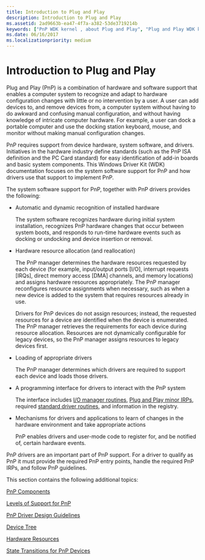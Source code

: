 ```yaml
---
title: Introduction to Plug and Play
description: Introduction to Plug and Play
ms.assetid: 2ad9663b-ea47-4f7a-a382-53de3719214b
keywords: ["PnP WDK kernel , about Plug and Play", "Plug and Play WDK kernel , about Plug and Play"]
ms.date: 06/16/2017
ms.localizationpriority: medium
---
```


# Introduction to Plug and Play





Plug and Play (PnP) is a combination of hardware and software support that enables a computer system to recognize and adapt to hardware configuration changes with little or no intervention by a user. A user can add devices to, and remove devices from, a computer system without having to do awkward and confusing manual configuration, and without having knowledge of intricate computer hardware. For example, a user can dock a portable computer and use the docking station keyboard, mouse, and monitor without making manual configuration changes.

PnP requires support from device hardware, system software, and drivers. Initiatives in the hardware industry define standards (such as the PnP ISA definition and the PC Card standard) for easy identification of add-in boards and basic system components. This Windows Driver Kit (WDK) documentation focuses on the system software support for PnP and how drivers use that support to implement PnP.

The system software support for PnP, together with PnP drivers provides the following:

-   Automatic and dynamic recognition of installed hardware

    The system software recognizes hardware during initial system installation, recognizes PnP hardware changes that occur between system boots, and responds to run-time hardware events such as docking or undocking and device insertion or removal.

-   Hardware resource allocation (and reallocation)

    The PnP manager determines the hardware resources requested by each device (for example, input/output ports \[I/O\], interrupt requests \[IRQs\], direct memory access \[DMA\] channels, and memory locations) and assigns hardware resources appropriately. The PnP manager reconfigures resource assignments when necessary, such as when a new device is added to the system that requires resources already in use.

    Drivers for PnP devices do not assign resources; instead, the requested resources for a device are identified when the device is enumerated. The PnP manager retrieves the requirements for each device during resource allocation. Resources are not dynamically configurable for legacy devices, so the PnP manager assigns resources to legacy devices first.

-   Loading of appropriate drivers

    The PnP manager determines which drivers are required to support each device and loads those drivers.

-   A programming interface for drivers to interact with the PnP system

    The interface includes [I/O manager routines](https://msdn.microsoft.com/library/windows/hardware/ff551797), [Plug and Play minor IRPs](https://msdn.microsoft.com/library/windows/hardware/ff558807), required [standard driver routines](https://docs.microsoft.com/windows-hardware/drivers/kernel/introduction-to-standard-driver-routines), and information in the registry.

-   Mechanisms for drivers and applications to learn of changes in the hardware environment and take appropriate actions

    PnP enables drivers and user-mode code to register for, and be notified of, certain hardware events.

PnP drivers are an important part of PnP support. For a driver to qualify as PnP it must provide the required PnP entry points, handle the required PnP IRPs, and follow PnP guidelines.

This section contains the following additional topics:

[PnP Components](pnp-components.md)

[Levels of Support for PnP](levels-of-support-for-pnp.md)

[PnP Driver Design Guidelines](pnp-driver-design-guidelines.md)

[Device Tree](device-tree.md)

[Hardware Resources](hardware-resources.md)

[State Transitions for PnP Devices](state-transitions-for-pnp-devices.md)

 

 





